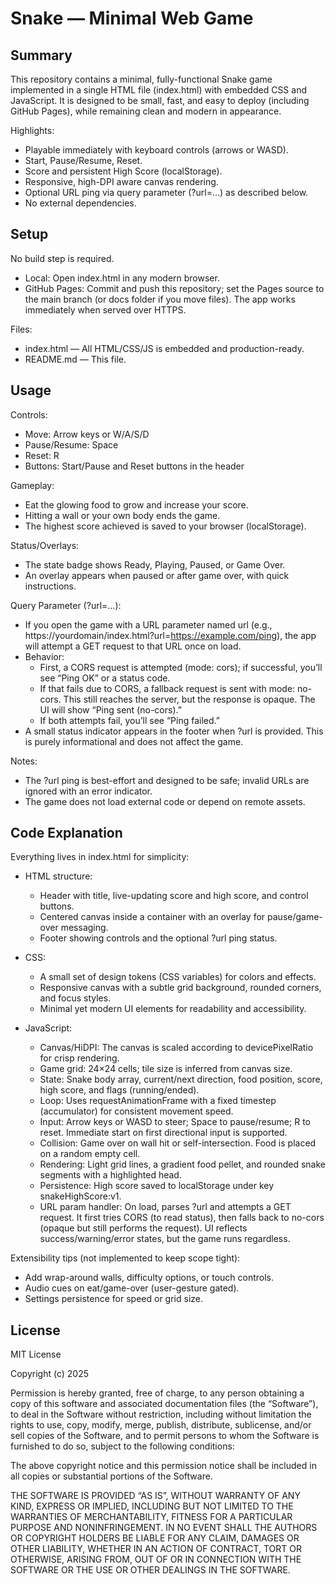 # Snake — Minimal Web Game

## Summary
This repository contains a minimal, fully-functional Snake game implemented in a single HTML file (index.html) with embedded CSS and JavaScript. It is designed to be small, fast, and easy to deploy (including GitHub Pages), while remaining clean and modern in appearance.

Highlights:
- Playable immediately with keyboard controls (arrows or WASD).
- Start, Pause/Resume, Reset.
- Score and persistent High Score (localStorage).
- Responsive, high-DPI aware canvas rendering.
- Optional URL ping via query parameter (?url=...) as described below.
- No external dependencies.

## Setup
No build step is required.

- Local: Open index.html in any modern browser.
- GitHub Pages: Commit and push this repository; set the Pages source to the main branch (or docs folder if you move files). The app works immediately when served over HTTPS.

Files:
- index.html — All HTML/CSS/JS is embedded and production-ready.
- README.md — This file.

## Usage
Controls:
- Move: Arrow keys or W/A/S/D
- Pause/Resume: Space
- Reset: R
- Buttons: Start/Pause and Reset buttons in the header

Gameplay:
- Eat the glowing food to grow and increase your score.
- Hitting a wall or your own body ends the game.
- The highest score achieved is saved to your browser (localStorage).

Status/Overlays:
- The state badge shows Ready, Playing, Paused, or Game Over.
- An overlay appears when paused or after game over, with quick instructions.

Query Parameter (?url=...):
- If you open the game with a URL parameter named url (e.g., https://yourdomain/index.html?url=https://example.com/ping), the app will attempt a GET request to that URL once on load.
- Behavior:
  - First, a CORS request is attempted (mode: cors); if successful, you’ll see “Ping OK” or a status code.
  - If that fails due to CORS, a fallback request is sent with mode: no-cors. This still reaches the server, but the response is opaque. The UI will show “Ping sent (no-cors).”
  - If both attempts fail, you’ll see “Ping failed.”
- A small status indicator appears in the footer when ?url is provided. This is purely informational and does not affect the game.

Notes:
- The ?url ping is best-effort and designed to be safe; invalid URLs are ignored with an error indicator.
- The game does not load external code or depend on remote assets.

## Code Explanation
Everything lives in index.html for simplicity:

- HTML structure:
  - Header with title, live-updating score and high score, and control buttons.
  - Centered canvas inside a container with an overlay for pause/game-over messaging.
  - Footer showing controls and the optional ?url ping status.

- CSS:
  - A small set of design tokens (CSS variables) for colors and effects.
  - Responsive canvas with a subtle grid background, rounded corners, and focus styles.
  - Minimal yet modern UI elements for readability and accessibility.

- JavaScript:
  - Canvas/HiDPI: The canvas is scaled according to devicePixelRatio for crisp rendering.
  - Game grid: 24×24 cells; tile size is inferred from canvas size.
  - State: Snake body array, current/next direction, food position, score, high score, and flags (running/ended).
  - Loop: Uses requestAnimationFrame with a fixed timestep (accumulator) for consistent movement speed.
  - Input: Arrow keys or WASD to steer; Space to pause/resume; R to reset. Immediate start on first directional input is supported.
  - Collision: Game over on wall hit or self-intersection. Food is placed on a random empty cell.
  - Rendering: Light grid lines, a gradient food pellet, and rounded snake segments with a highlighted head.
  - Persistence: High score saved to localStorage under key snakeHighScore:v1.
  - URL param handler: On load, parses ?url and attempts a GET request. It first tries CORS (to read status), then falls back to no-cors (opaque but still performs the request). UI reflects success/warning/error states, but the game runs regardless.

Extensibility tips (not implemented to keep scope tight):
- Add wrap-around walls, difficulty options, or touch controls.
- Audio cues on eat/game-over (user-gesture gated).
- Settings persistence for speed or grid size.

## License
MIT License

Copyright (c) 2025

Permission is hereby granted, free of charge, to any person obtaining a copy
of this software and associated documentation files (the “Software”), to deal
in the Software without restriction, including without limitation the rights
to use, copy, modify, merge, publish, distribute, sublicense, and/or sell
copies of the Software, and to permit persons to whom the Software is
furnished to do so, subject to the following conditions:

The above copyright notice and this permission notice shall be included in
all copies or substantial portions of the Software.

THE SOFTWARE IS PROVIDED “AS IS”, WITHOUT WARRANTY OF ANY KIND, EXPRESS OR
IMPLIED, INCLUDING BUT NOT LIMITED TO THE WARRANTIES OF MERCHANTABILITY,
FITNESS FOR A PARTICULAR PURPOSE AND NONINFRINGEMENT. IN NO EVENT SHALL THE
AUTHORS OR COPYRIGHT HOLDERS BE LIABLE FOR ANY CLAIM, DAMAGES OR OTHER
LIABILITY, WHETHER IN AN ACTION OF CONTRACT, TORT OR OTHERWISE, ARISING FROM,
OUT OF OR IN CONNECTION WITH THE SOFTWARE OR THE USE OR OTHER DEALINGS IN
THE SOFTWARE.